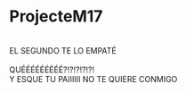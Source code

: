 # ProjecteM17
<br>EL SEGUNDO TE LO EMPATÉ</br>
<br>QUÉÉÉÉÉÉÉÉÉ?!?!?!?!?!</br>
Y ESQUE TU PAIIIIII NO TE QUIERE CONMIGO

